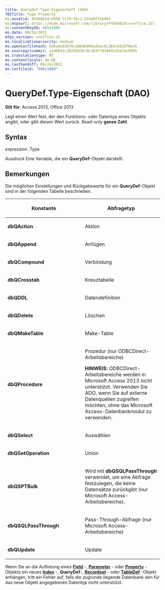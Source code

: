 ```yaml
---
title: QueryDef.Type-Eigenschaft (DAO)
TOCTitle: Type Property
ms:assetid: 03db891d-b958-7cf9-56c1-524d9ff2b9b5
ms:mtpsurl: https://msdn.microsoft.com/library/Ff844814(v=office.15)
ms:contentKeyID: 48542993
ms.date: 09/18/2015
mtps_version: v=office.15
ms.localizationpriority: medium
ms.openlocfilehash: 63bade63bf6ca064b99b1d4ac9c365cbdcbf6ecb
ms.sourcegitcommit: a1d9041c20256616c9c183f7d1049142a7ac6991
ms.translationtype: MT
ms.contentlocale: de-DE
ms.lasthandoff: 09/24/2021
ms.locfileid: "59611889"
---
```

# <a name="querydeftype-property-dao"></a>QueryDef.Type-Eigenschaft (DAO)


**Gilt für**: Access 2013, Office 2013

Legt einen Wert fest, der den Funktions- oder Datentyp eines Objekts angibt, oder gibt diesen Wert zurück. Read-only **ganze Zahl**.

## <a name="syntax"></a>Syntax

*expression* .Type

*Ausdruck* Eine Variable, die ein **QueryDef**-Objekt darstellt.

## <a name="remarks"></a>Bemerkungen

Die möglichen Einstellungen und Rückgabewerte für ein **QueryDef**-Objekt sind in der folgenden Tabelle beschrieben.

<table>
<colgroup>
<col style="width: 50%" />
<col style="width: 50%" />
</colgroup>
<thead>
<tr class="header">
<th><p>Konstante</p></th>
<th><p>Abfragetyp</p></th>
</tr>
</thead>
<tbody>
<tr class="odd">
<td><p><strong>dbQAction</strong></p></td>
<td><p>Aktion</p></td>
</tr>
<tr class="even">
<td><p><strong>dbQAppend</strong></p></td>
<td><p>Anfügen</p></td>
</tr>
<tr class="odd">
<td><p><strong>dbQCompound</strong></p></td>
<td><p>Verbindung</p></td>
</tr>
<tr class="even">
<td><p><strong>dbQCrosstab</strong></p></td>
<td><p>Kreuztabelle</p></td>
</tr>
<tr class="odd">
<td><p><strong>dbQDDL</strong></p></td>
<td><p>Datendefinition</p></td>
</tr>
<tr class="even">
<td><p><strong>dbQDelete</strong></p></td>
<td><p>Löschen</p></td>
</tr>
<tr class="odd">
<td><p><strong>dbQMakeTable</strong></p></td>
<td><p>Make-Table</p></td>
</tr>
<tr class="even">
<td><p><strong>dbQProcedure</strong></p></td>
<td><p>Prozedur (nur ODBCDirect-Arbeitsbereiche)</p><p><strong>HINWEIS</strong>: ODBCDirect-Arbeitsbereiche werden in Microsoft Access 2013 nicht unterstützt. Verwenden Sie ADO, wenn Sie auf externe Datenquellen zugreifen möchten, ohne das Microsoft Access-Datenbankmodul zu verwenden.</p></td>
</tr>
<tr class="odd">
<td><p><strong>dbQSelect</strong></p></td>
<td><p>Auswählen</p></td>
</tr>
<tr class="even">
<td><p><strong>dbQSetOperation</strong></p></td>
<td><p>Union</p></td>
</tr>
<tr class="odd">
<td><p><strong>dbQSPTBulk</strong></p></td>
<td><p>Wird mit <strong>dbQSQLPassThrough</strong> verwendet, um eine Abfrage festzulegen, die keine Datensätze zurückgibt (nur Microsoft Access-Arbeitsbereiche).</p></td>
</tr>
<tr class="even">
<td><p><strong>dbQSQLPassThrough</strong></p></td>
<td><p>Pass-Through-Abfrage (nur Microsoft Access-Arbeitsbereiche)</p></td>
</tr>
<tr class="odd">
<td><p><strong>dbQUpdate</strong></p></td>
<td><p>Update</p></td>
</tr>
</tbody>
</table>


Wenn Sie an die Auflistung eines **[Field](field-object-dao.md)** -, **[Parameter](parameter-object-dao.md)** - oder **[Property](property-object-dao.md)** -Objekts ein neues **[Index](index-object-dao.md)** -, **QueryDef**-, **[Recordset](recordset-object-dao.md)** - oder **[TableDef](tabledef-object-dao.md)** -Objekt anhängen, tritt ein Fehler auf, falls die zugrunde liegende Datenbank den für das neue Objekt angegebenen Datentyp nicht unterstützt.

